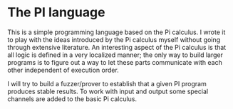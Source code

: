 The PI language
===============
This is a simple programming language based on the Pi calculus. I wrote it to 
play with the ideas introduced by the Pi calculus myself without going through 
extensive literature. An interesting aspect of the Pi calculus is that all
logic is defined in a very localized manner; the only way to build larger 
programs is to figure out a way to let these parts communicate with each other 
independent of execution order.

I will try to build a fuzzer/prover to establish that a given PI program 
produces stable results. To work with input and output some special channels are 
added to the basic Pi calculus.
